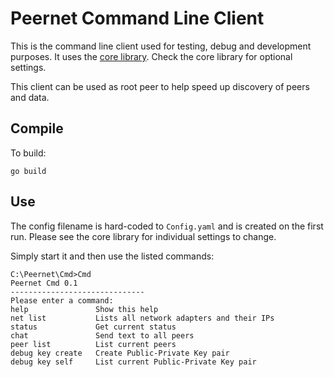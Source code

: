 # Peernet Command Line Client

This is the command line client used for testing, debug and development purposes. It uses the [core library](https://github.com/PeernetOfficial/core). Check the core library for optional settings.

This client can be used as root peer to help speed up discovery of peers and data.

## Compile

To build:

```
go build
```

## Use

The config filename is hard-coded to `Config.yaml` and is created on the first run. Please see the core library for individual settings to change.

Simply start it and then use the listed commands:

```
C:\Peernet\Cmd>Cmd
Peernet Cmd 0.1
------------------------------
Please enter a command:
help               Show this help
net list           Lists all network adapters and their IPs
status             Get current status
chat               Send text to all peers
peer list          List current peers
debug key create   Create Public-Private Key pair
debug key self     List current Public-Private Key pair
```
